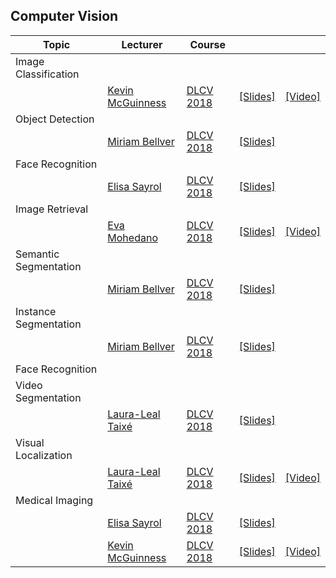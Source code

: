 


## Computer Vision

| Topic          | Lecturer                     | Course                 |                                 |              |
| -------------- |  --------------------------- | ---------------------- | :-----------------------------: | :----------: |
| Image Classification  | | | | |
|                | [Kevin McGuinness][KM-web]| [DLCV 2018][dlcv2018] | [[Slides]][dlcv2018-D1L3-slides]  | [[Video]][dlcv2018-D1L3-video]    |
| Object Detection  | | | | |
|                | [Miriam Bellver][MB-web] | [DLCV 2018][dlcv2018] | [[Slides]][dlcv2018-d2l1-slides]  |   |
| Face Recognition  | | | | |
|                | [Elisa Sayrol][ES-web] | [DLCV 2018][dlcv2018] | [[Slides]][dlcv2018-d2l2-slides]  |   |
| Image Retrieval  | | | | |
|                | [Eva Mohedano][EM-web]| [DLCV 2018][dlcv2018] | [[Slides]][dlcv2018-D1L4-slides]  | [[Video]][dlcv2018-D1L4-video]    |
| Semantic Segmentation  | | | | |
|                | [Miriam Bellver][MB-web] | [DLCV 2018][dlcv2018] | [[Slides]][dlcv2018-d2l3-slides]  |   |
| Instance Segmentation  | | | | |
|                | [Miriam Bellver][MB-web] | [DLCV 2018][dlcv2018] | [[Slides]][dlcv2018-d2l4-slides]  |   |
| Face Recognition  | | | | |
| Video Segmentation  | | | | |
|                | [Laura-Leal Taixé][LL-web]| [DLCV 2018][dlcv2018] | [[Slides]][dlcv2018-D1l6-slides]  |  |
| Visual Localization  | | | | |
|                | [Laura-Leal Taixé][LL-web]| [DLCV 2018][dlcv2018] | [[Slides]][dlcv2018-D1l5-slides]  | [[Video]][dlcv2018-D1L5-video]   |
| Medical Imaging  | | | | |
|                | [Elisa Sayrol][ES-web] | [DLCV 2018][dlcv2018] | [[Slides]][dlcv2018-d2l5-slides]  |   |
|                | [Kevin McGuinness][KM-web]| [DLCV 2018][dlcv2018] | [[Slides]][dlcv2018-D2l6-slides]  | [[Video]][dlcv2018-D2L6-video]    |

[dlcv2018-d1l3-slides]: https://www.slideshare.net/xavigiro/d1l3-image-classification-upc-2018-deep-learning-for-computer-vision
[dlcv2018-d1l3-video]: https://youtu.be/NHvantNw1Kw
[dlcv2018-d1l4-slides]: https://www.slideshare.net/xavigiro/d1l5-contentbased-image-retrieval-upc-2018-deep-learning-for-computer-vision
[dlcv2018-d1l4-video]: https://youtu.be/UyEXEGevhZs
[dlcv2018-d1l5-slides]: https://www.slideshare.net/xavigiro/d1l5-cnn-vs-siftbased-visual-localization-upc-2018-deep-learning-for-computer-vision
[dlcv2018-d1l5-video]: https://youtu.be/LnfXTFJPpeE
[dlcv2018-d1l6-slides]: https://www.slideshare.net/xavigiro/d1l6-video-object-segmentation-upc-2018-deep-learning-for-computer-vision
[dlcv2018-d2l1-slides]: https://www.slideshare.net/xavigiro/d2l1-object-detection-upc-2018-deep-learning-for-computer-vision
[dlcv2018-d2l2-slides]: https://www.slideshare.net/xavigiro/d2l2-face-recognition-upc-2018-deep-learning-for-computer-vision
[dlcv2018-d2l3-slides]: https://www.slideshare.net/xavigiro/d2l3-semantic-segmentation-upc-2018-deep-learning-for-computer-vision
[dlcv2018-d2l4-slides]: https://www.slideshare.net/xavigiro/instance-segmentation-mriam-bellver-upc-barcelona-2018
[dlcv2018-d2l5-slides]: https://www.slideshare.net/xavigiro/medical-imaging-at-upc-elisa-sayrol-upc-barcelona-2018
[dlcv2018-d2l6-slides]: https://www.slideshare.net/xavigiro/medical-imaging-at-dcu-kevin-mcguinness-upc-barcelona-2018
[dlcv2018-d2l6-video]: https://youtu.be/VdmY90YKLTI


[XG-web]: https://imatge.upc.edu/web/people/xavier-giro
[KM-web]: http://www.eeng.dcu.ie/~mcguinne/
[EM-web]: https://www.insight-centre.org/users/eva-mohedano
[LL-web]: https://dvl.in.tum.de/team/lealtaixe/
[ES-web]: https://imatge.upc.edu/web/people/elisa-sayrol
[VV-web]: https://imatge.upc.edu/web/people/veronica-vilaplana
[JR-web]: https://imatge.upc.edu/web/people/javier-ruiz-hidalgo
[RM-web]: https://imatge.upc.edu/web/people/josep-ramon-morros
[MC-web]: http://www.costa-jussa.com/
[SP-web]: https://scholar.google.com/citations?user=7cVOyh0AAAAJ&hl=en
[AB-web]: https://scholar.google.es/citations?user=C5AUXO4AAAAJ&hl=en
[MB-web]: https://imatge.upc.edu/web/people/miriam-bellver

[DLCV2016]: http://imatge-upc.github.io/telecombcn-2016-dlcv/
[DLCV2017]: https://telecombcn-dl.github.io/2017-dlcv/
[DLCV2018]: https://telecombcn-dl.github.io/2018-dlcv/
[DLCV2019]: https://telecombcn-dl.github.io/2019-dlcv/
